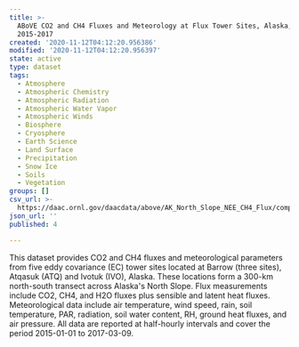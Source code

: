 ```yaml
---
title: >-
  ABoVE CO2 and CH4 Fluxes and Meteorology at Flux Tower Sites, Alaska,
  2015-2017
created: '2020-11-12T04:12:20.956386'
modified: '2020-11-12T04:12:20.956397'
state: active
type: dataset
tags:
  - Atmosphere
  - Atmospheric Chemistry
  - Atmospheric Radiation
  - Atmospheric Water Vapor
  - Atmospheric Winds
  - Biosphere
  - Cryosphere
  - Earth Science
  - Land Surface
  - Precipitation
  - Snow Ice
  - Soils
  - Vegetation
groups: []
csv_url: >-
  https://daac.ornl.gov/daacdata/above/AK_North_Slope_NEE_CH4_Flux/comp/Harmonized_meteo_column_crosswalk.csv
json_url: ''
published: 4

---
```

This dataset provides CO2 and CH4 fluxes and meteorological parameters from five eddy covariance (EC) tower sites located at Barrow (three sites), Atqasuk (ATQ) and Ivotuk (IVO), Alaska. These locations form a 300-km north-south transect across Alaska's North Slope. Flux measurements include CO2, CH4, and H2O fluxes plus sensible and latent heat fluxes. Meteorological data include air temperature, wind speed, rain, soil temperature, PAR, radiation, soil water content, RH, ground heat fluxes, and air pressure. All data are reported at half-hourly intervals and cover the period 2015-01-01 to 2017-03-09.
